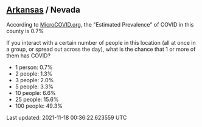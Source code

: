 
## [Arkansas](/united-states/arkansas) / Nevada

According to [MicroCOVID.org](http://microcovid.org),
the "Estimated Prevalence" of COVID in this county is 0.7%

If you interact with a certain number of people in this location
(all at once in a group, or spread out across the day), what is the chance that
1 or more of them has COVID?

- 1 person: 0.7%
- 2 people: 1.3%
- 3 people: 2.0%
- 5 people: 3.3%
- 10 people: 6.6%
- 25 people: 15.6%
- 100 people: 49.3%

Last updated: 2021-11-18 00:36:22.623559 UTC

